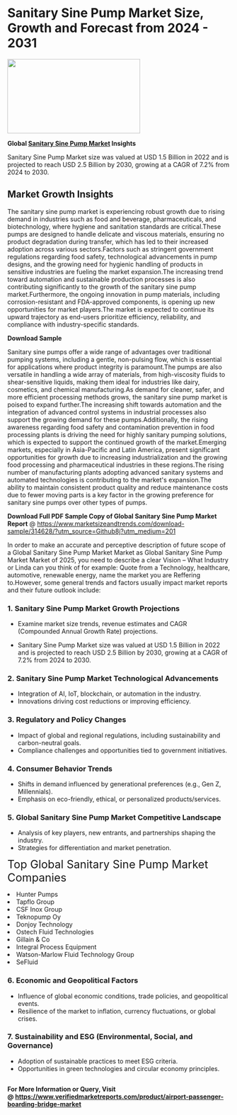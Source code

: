<H1>Sanitary Sine Pump Market Size, Growth and Forecast from 2024 - 2031</H1><img class="aligncenter size-medium wp-image-584254" src="https://thirdeyenews.in/wp-content/uploads/2024/09/Global-Market-Research-300x168.jpeg" alt="" width="300" height="168" /><p><strong>Global&nbsp;<a href="https://www.marketsizeandtrends.com/download-sample/314628/?utm_source=Github8j?utm_medium=201">Sanitary Sine Pump Market</a> Insights</strong></p><p>Sanitary Sine Pump Market size was valued at USD 1.5 Billion in 2022 and is projected to reach USD 2.5 Billion by 2030, growing at a CAGR of 7.2% from 2024 to 2030.</p><p><h2>Market Growth Insights</h2> <p>The sanitary sine pump market is experiencing robust growth due to rising demand in industries such as food and beverage, pharmaceuticals, and biotechnology, where hygiene and sanitation standards are critical.These pumps are designed to handle delicate and viscous materials, ensuring no product degradation during transfer, which has led to their increased adoption across various sectors.Factors such as stringent government regulations regarding food safety, technological advancements in pump designs, and the growing need for hygienic handling of products in sensitive industries are fueling the market expansion.The increasing trend toward automation and sustainable production processes is also contributing significantly to the growth of the sanitary sine pump market.Furthermore, the ongoing innovation in pump materials, including corrosion-resistant and FDA-approved components, is opening up new opportunities for market players.The market is expected to continue its upward trajectory as end-users prioritize efficiency, reliability, and compliance with industry-specific standards.</p> <p><strong>Download Sample</strong></p> <p>Sanitary sine pumps offer a wide range of advantages over traditional pumping systems, including a gentle, non-pulsing flow, which is essential for applications where product integrity is paramount.The pumps are also versatile in handling a wide array of materials, from high-viscosity fluids to shear-sensitive liquids, making them ideal for industries like dairy, cosmetics, and chemical manufacturing.As demand for cleaner, safer, and more efficient processing methods grows, the sanitary sine pump market is poised to expand further.The increasing shift towards automation and the integration of advanced control systems in industrial processes also support the growing demand for these pumps.Additionally, the rising awareness regarding food safety and contamination prevention in food processing plants is driving the need for highly sanitary pumping solutions, which is expected to support the continued growth of the market.Emerging markets, especially in Asia-Pacific and Latin America, present significant opportunities for growth due to increasing industrialization and the growing food processing and pharmaceutical industries in these regions.The rising number of manufacturing plants adopting advanced sanitary systems and automated technologies is contributing to the market's expansion.The ability to maintain consistent product quality and reduce maintenance costs due to fewer moving parts is a key factor in the growing preference for sanitary sine pumps over other types of pumps.</p> <p><span class=""><strong>Download Full PDF Sample Copy of Global Sanitary Sine Pump Market Report</strong> @ <a href="https://www.marketsizeandtrends.com/download-sample/314628/?utm_source=Github8j?utm_medium=201" target="_blank">https://www.marketsizeandtrends.com/download-sample/314628/?utm_source=Github8j?utm_medium=201</a></span></p><p>In order to make an accurate and perceptive description of future scope of a Global&nbsp;Sanitary Sine Pump Market Market as Global&nbsp;Sanitary Sine Pump Market Market of 2025, you need to describe a clear Vision &ndash; What Industry or Linda can you think of for example: Quote from a Technology, healthcare, automotive, renewable energy, name the market you are Reffering to.However, some general trends and factors usually impact market reports and their future outlook include:</p><h3>1.&nbsp;<strong>Sanitary Sine Pump Market Growth Projections</strong></h3><ul><li>Examine market size trends, revenue estimates and CAGR (Compounded Annual Growth Rate) projections.</li><li><p>Sanitary Sine Pump Market size was valued at USD 1.5 Billion in 2022 and is projected to reach USD 2.5 Billion by 2030, growing at a CAGR of 7.2% from 2024 to 2030.</p></li></ul><h3>2.&nbsp;<strong>Sanitary Sine Pump Market Technological Advancements</strong></h3><ul><li>Integration of AI, IoT, blockchain, or automation in the industry.</li><li>Innovations driving cost reductions or improving efficiency.</li></ul><h3>3.&nbsp;<strong>Regulatory and Policy Changes</strong></h3><ul><li>Impact of global and regional regulations, including sustainability and carbon-neutral goals.</li><li>Compliance challenges and opportunities tied to government initiatives.</li></ul><h3>4.&nbsp;<strong>Consumer Behavior Trends</strong></h3><ul><li>Shifts in demand influenced by generational preferences (e.g., Gen Z, Millennials).</li><li>Emphasis on eco-friendly, ethical, or personalized products/services.</li></ul><h3>5.&nbsp;<strong>Global Sanitary Sine Pump Market Competitive Landscape</strong></h3><ul><li>Analysis of key players, new entrants, and partnerships shaping the industry.</li><li>Strategies for differentiation and market penetration.</li></ul><p data-pm-slice="1 1 []"><span style="color: inherit; font-family: inherit; font-size: 25px;">Top Global Sanitary Sine Pump Market Companies</span></p><div class="" data-test-id=""><p><li>Hunter Pumps</li><li> Tapflo Group</li><li> CSF Inox Group</li><li> Teknopump Oy</li><li> Donjoy Technology</li><li> Ostech Fluid Technologies</li><li> Gillain & Co</li><li> Integral Process Equipment</li><li> Watson-Marlow Fluid Technology Group</li><li> SeFluid</li></p></div><h3>6.&nbsp;<strong>Economic and Geopolitical Factors</strong></h3><ul><li>Influence of global economic conditions, trade policies, and geopolitical events.</li><li>Resilience of the market to inflation, currency fluctuations, or global crises.</li></ul><h3>7.&nbsp;<strong>Sustainability and ESG (Environmental, Social, and Governance)</strong></h3><ul><li>Adoption of sustainable practices to meet ESG criteria.</li><li>Opportunities in green technologies and circular economy principles.</li></ul><h2><strong style="font-size: 14px;">For More Information or Query, Visit @&nbsp;</strong><a style="background-color: #ffffff; font-size: 14px;" href="https://www.marketsizeandtrends.com/report/sanitary-sine-pump-market/" target="_blank">https://www.verifiedmarketreports.com/product/airport-passenger-boarding-bridge-market</a></h2>